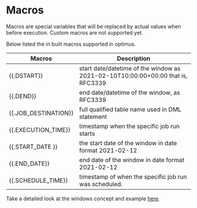 # Macros
Macros are special variables that will be replaced by actual values when before execution. Custom macros are not 
supported yet.

Below listed the in built macros supported in optimus.

| Macros               | Description                                                                     |
| -------------------- |---------------------------------------------------------------------------------|
| {{.DSTART}}          | start date/datetime of the window as 2021-02-10T10:00:00+00:00 that is, RFC3339 |
| {{.DEND}}            | end date/datetime of the window, as RFC3339                                     |
| {{.JOB_DESTINATION}} | full qualified table name used in DML statement                                 |
| {{.EXECUTION_TIME}}  | timestamp when the specific job run starts                                      |
| {{.START_DATE }}     | the start date of the window in date format 2021-02-12                          |
| {{.END_DATE}}        | end date of the window in date format 2021-02-12                                |
| {{.SCHEDULE_TIME}}   | timestamp of when the specific job run was scheduled.                           |
Take a detailed look at the windows concept and example [here](intervals-and-windows.md).
